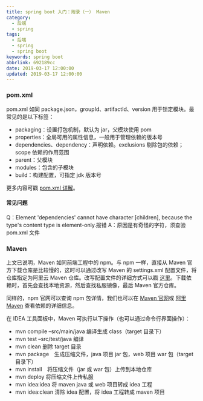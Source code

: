 ```yaml
---
title: spring boot 入门：附录（一） Maven
category:
  - 后端
  - spring
tags:
  - 后端
  - spring
  - spring boot
keywords: spring boot
abbrlink: 692189cc
date: 2019-03-17 12:00:00
updated: 2019-03-17 12:00:00
---
```


### pom.xml

pom.xml 如同 package.json，groupId、artifactId、version 用于锁定模块。最常见的是以下标签：

* packaging：设置打包机制，默认为 jar，父模块使用 pom
* properties：全局可用的属性信息，一般用于管理依赖的版本号
* dependencies、dependency：声明依赖。exclusions 剔除包的依赖；scope 依赖的作用范围
* parent：父模块
* modules：包含的子模块
* build：构建配置，可指定 jdk 版本号

更多内容可戳 [pom.xml 详解](https://zhuanlan.zhihu.com/p/100106971)。

#### 常见问题

Q：Element 'dependencies' cannot have character [children], because the type's content type is element-only.报错
A：原因是有奇怪的字符，须查验 pom.xml 文件

### Maven

上文已说明，Maven 如同前端工程中的 npm。与 npm 一样，直接从 Maven 官方下载仓库是比较慢的，这时可以通过改写 Maven 的 settings.xml 配置文件，将仓库指定为阿里云 Maven 仓库。改写配置文件的详细方式可以戳 [这里](https://www.cnblogs.com/sword-successful/p/6408281.html)。下载依赖时，首先会查找本地资源，然后查找私服镜像，最后 Maven 官方仓库。

同样的，npm 官网可以查询 npm 包详情，我们也可以在 [Maven 官网](https://mvnrepository.com/)或 [阿里 Maven](https://maven.aliyun.com/mvn/search) 查看依赖的详细信息。

在 IDEA 工具面板中，Maven 可执行以下操作（也可以通过命令行界面操作）：

* mvn compile –src/main/java 编译生成 class（target 目录下）
* mvn test –src/test/java 编译
* mvn clean 删除 target 目录
* mvn package　生成压缩文件，java 项目 jar 包，web 项目 war 包（target 目录下）
* mvn install　将压缩文件（jar 或 war 包）上传到本地仓库
* mvn deploy 将压缩文件上传私服
* mvn idea:idea 将 maven java 或 web 项目转成 idea 工程
* mvn idea:clean 清除 idea 配置，将 idea 工程转成 maven 项目
